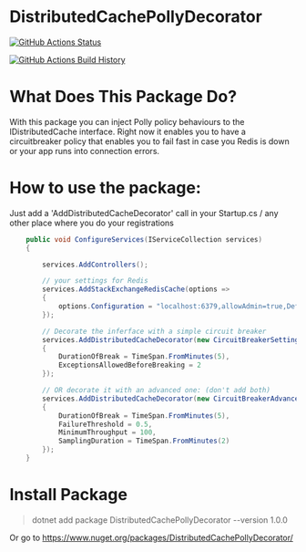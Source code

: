 # DistributedCachePollyDecorator

[![GitHub Actions Status](https://github.com/darthfabar/DistributedCachePollyDecorator/workflows/Build/badge.svg?branch=main)](https://github.com/darthfabar/DistributedCachePollyDecorator/actions)

[![GitHub Actions Build History](https://buildstats.info/github/chart/darthfabar/DistributedCachePollyDecorator?branch=main&includeBuildsFromPullRequest=false)](https://github.com/darthfabar/DistributedCachePollyDecorator/actions)

# What Does This Package Do?
With this package you can inject Polly policy behaviours to the IDistributedCache interface. 
Right now it enables you to have a circuitbreaker policy that enables you to fail fast in case you Redis is down or your app runs into connection errors.


# How to use the package:

Just add a 'AddDistributedCacheDecorator' call in your Startup.cs / any other place where you do your registrations
```cs
	public void ConfigureServices(IServiceCollection services)
	{

		services.AddControllers();

		// your settings for Redis
		services.AddStackExchangeRedisCache(options =>
		{
			options.Configuration = "localhost:6379,allowAdmin=true,DefaultDatabase=1";
		});

		// Decorate the inferface with a simple circuit breaker
		services.AddDistributedCacheDecorator(new CircuitBreakerSettings()
		{
			DurationOfBreak = TimeSpan.FromMinutes(5),
			ExceptionsAllowedBeforeBreaking = 2
		});

		// OR decorate it with an advanced one: (don't add both)
		services.AddDistributedCacheDecorator(new CircuitBreakerAdvancedSettings()
		{
			DurationOfBreak = TimeSpan.FromMinutes(5),
			FailureThreshold = 0.5,
			MinimumThroughput = 100,
			SamplingDuration = TimeSpan.FromMinutes(2)
		});
	}
```

# Install Package

> dotnet add package DistributedCachePollyDecorator --version 1.0.0

Or go to https://www.nuget.org/packages/DistributedCachePollyDecorator/ 
